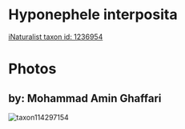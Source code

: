 
Hyponephele interposita
=======================
  
[iNaturalist taxon id: 1236954](https://www.inaturalist.org/taxa/1236954)
# Photos

## by: Mohammad Amin Ghaffari
  
![taxon114297154](https://inaturalist-open-data.s3.amazonaws.com/photos/122466450/medium.jpeg)